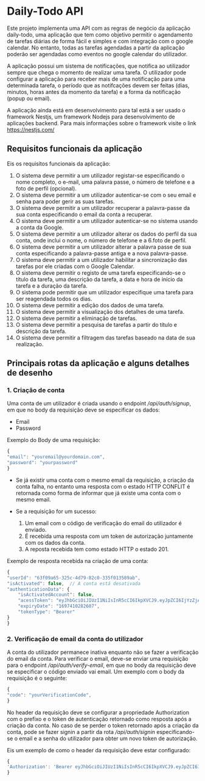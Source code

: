 # Daily-Todo API

Este projeto implementa uma API com as regras de negócio da aplicação daily-todo, uma aplicação que tem como objetivo permitir o agendamento de tarefas diárias de forma fácil e simples e com integração com o google calendar. No entanto, todas as tarefas agendadas a partir da aplicação poderão ser agendadas como eventos no google calendar do utilizador.

A aplicação possui um sistema de notificações, que notifica ao utilizador sempre que chega o momento de realizar uma tarefa. O utilizador pode configurar a aplicação para receber mais de uma notificação para uma determinada tarefa, o período que as notifcações devem ser feitas (dias, minutos, horas antes da momento da tarefa) e a forma da notificação (popup ou email).

A aplicação ainda está em desenvolvimento para tal está a ser usado o framework Nestjs, um framework Nodejs para desenvolvimento de aplicações backend. Para mais informações sobre o framework visite o link <a href="https://nestjs.com/">https://nestjs.com/</a>

## Requisitos funcionais da aplicação

Eis os requisitos funcionais da aplicação:

1. O sistema deve permitir a um utilizador registar-se especificando o nome completo, o e-mail, uma palavra passe, o número de telefone e a foto de perfil (opcional).
2. O sistema deve permitir a um utilizador autenticar-se com o seu email e senha para poder gerir as suas tarefas.
3. O sistema deve permitir a um utilizador recuperar a palavra-passe da sua conta especificando o email da conta a recuperar.
4. O sistema deve permitir a um utilizador autenticar-se no sistema usando a conta da Google.
5. O sistema deve permitir a um utilizador alterar os dados do perfil da sua conta, onde inclui o nome, o número de telefone e a 6.foto de perfil.
6. O sistema deve permitir a um utilizador alterar a palavra passe de sua conta especificando a palavra-passe antiga e a nova palavra-passe.
7. O sistema deve permitir a um utilizador habilitar a sincronização das tarefas por ele criadas com o Google Calendar.
8. O sistema deve permitir o registo de uma tarefa especificando-se o título da tarefa, uma descrição da tarefa, a data e hora de início da tarefa e a duração da tarefa.
9. O sistema pode permitir que um utilizador especifique uma tarefa para ser reagendada todos os dias.
10. O sistema deve permitir a edição dos dados de uma tarefa.
11. O sistema deve permitir a visualização dos detalhes de uma tarefa.
12. O sistema deve permitir a eliminação de tarefas.
13. O sistema deve permitir a pesquisa de tarefas a partir do título e descrição da tarefa.
14. O sistema deve permitir a filtragem das tarefas baseado na data de sua realização.

## Principais rotas da aplicação e alguns detalhes de desenho

### 1. Criação de conta

Uma conta de um utilizador é criada usando o endpoint  _/api/auth/signup_, em que no body da requisição deve se especificar os dados:
- Email
- Password

Exemplo do Body de uma requisição:
```javascript
{
"email": "youremail@yourdomain.com",
"password": "yourpassword"
}
```

* Se já existir uma conta com o mesmo email da requisição, a criação da conta falha, no entanto uma resposta com o estado HTTP CONFLIT é retornada como forma de informar que já existe uma conta com o mesmo email.

* Se a requisição for um sucesso: 
    1. Um email com o código de verificação do email do utilizador é enviado.
    2. É recebida uma resposta com um token de autorização juntamente com os dados da conta.
    3. A reposta recebida tem como estado HTTP o estado 201.

Exemplo de resposta recebida na criação de uma conta:
```javascript
{
"userId": "63f09a65-325c-4d79-82c0-335f013589ab",
"isActivated": false,  // A conta está desativada
"authenticationData": {
    "isActivatedAccount": false,
    "acessToken": "eyJhbGciOiJIUzI1NiIsInR5cCI6IkpXVCJ9.eyJpZCI6IjYzZjA5YTY1LTMyNWMtNGQ3OS04MmMwLTMzNWYwMTM1ODlhYiIsImlzQWN0aXZhdGVkIjpmYWxzZSwiZW1haWwiOiJtYWhvbWVkYWx5MjAwMEBnbWFpbC5jb20iLCJ1c2VyVHlwZSI6IklOVEVSTkFMIiwiaWF0IjoxNjk2ODA1NDgyLCJleHAiOjE2OTc0MTAyODJ9.zcMS6W4H21YS9nae5X2mQGezQmDFTZTCE1HjxLBvaqY",
    "expiryDate": "1697410282607",
    "tokenType": "Bearer"
}
}
```

### 2. Verificação de email da conta do utilizador

A conta do utilizador permanece inativa enquanto não se fazer a verificação do email da conta. Para verificar o email, deve-se enviar uma requisição para o endpoint _/api/auth/verify-email_, em que no body da requisição deve se especificar o código enviado vai email. Um exemplo com o body da requisição é o seguinte:

```javascript
{
"code": "yourVerificationCode",
}
```

No header da requisição deve se configurar a propriedade Authorization com o prefixo e o token de autenticação retornado como resposta após a criação da conta. No caso de se perder o token retornado após a criação da conta, pode se fazer signin a partir da rota _/api/auth/signin_ especificando-se o email e a senha do utilizador para obter um novo token de autorização.

Eis um exemplo de como o header da requisição deve estar configurado:

```javascript
{
'Authorization': 'Bearer eyJhbGciOiJIUzI1NiIsInR5cCI6IkpXVCJ9.eyJpZCI6IjZhZDZhYTc4LWM2YTctNDYxMy1hMTE5LWFkOTViN2I0YjM2OCIsImVtYWlsIjoibWFob21lZGFseTIwMDBAZ21haWwuY29tIiwiaXNBY3RpdmF0ZWQiOnRydWUsInVzZXJUeXBlIjoiRVhURVJOQUwiLCJpYXQiOjE2OTY4MzQyNzAsImV4cCI6MTY5NzQzOTA3MH0.LjlMt3tGOyQXOJfbIOd5n9f1Gcd5nzTsQHQydT1StZ4',
}
```